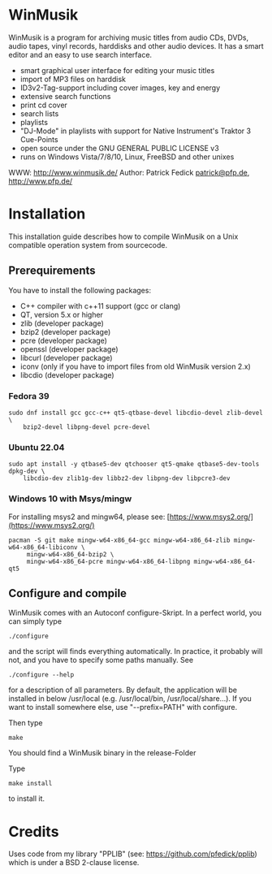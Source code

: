 WinMusik
========

WinMusik is a program for archiving music titles from audio CDs, DVDs,
audio tapes, vinyl records, harddisks and other audio devices. It has a
smart editor and an easy to use search interface.

  - smart graphical user interface for editing your music titles
  - import of MP3 files on harddisk
  - ID3v2-Tag-support including cover images, key and energy
  - extensive search functions
  - print cd cover
  - search lists
  - playlists
  - "DJ-Mode" in playlists with support for Native Instrument's Traktor 3
    Cue-Points
  - open source under the GNU GENERAL PUBLIC LICENSE v3
  - runs on Windows Vista/7/8/10, Linux, FreeBSD and other
    unixes

WWW: http://www.winmusik.de/
Author: Patrick Fedick <patrick@pfp.de>, http://www.pfp.de/


Installation
============

This installation guide describes how to compile WinMusik on a Unix
compatible operation system from sourcecode.


Prerequirements
---------------

You have to install the following packages:
  - C++ compiler with c++11 support (gcc or clang)
  - QT, version 5.x or higher
  - zlib (developer package)
  - bzip2 (developer package)
  - pcre (developer package)
  - openssl (developer package)
  - libcurl (developer package)
  - iconv (only if you have to import files from old WinMusik version 2.x)
  - libcdio (developer package)

### Fedora 39

    sudo dnf install gcc gcc-c++ qt5-qtbase-devel libcdio-devel zlib-devel \
        bzip2-devel libpng-devel pcre-devel


### Ubuntu 22.04

    sudo apt install -y qtbase5-dev qtchooser qt5-qmake qtbase5-dev-tools dpkg-dev \
        libcdio-dev zlib1g-dev libbz2-dev libpng-dev libpcre3-dev

### Windows 10 with Msys/mingw

For installing msys2 and mingw64, please see: [https://www.msys2.org/](https://www.msys2.org/)

    pacman -S git make mingw-w64-x86_64-gcc mingw-w64-x86_64-zlib mingw-w64-x86_64-libiconv \
         mingw-w64-x86_64-bzip2 \
         mingw-w64-x86_64-pcre mingw-w64-x86_64-libpng mingw-w64-x86_64-qt5

Configure and compile
---------------------

WinMusik comes with an Autoconf configure-Skript. In a perfect world, you
can simply type

	./configure

and the script will finds everything automatically. In practice, it probably
will not, and you have to specify some paths manually. See

	./configure --help

for a description of all parameters. By default, the application will be
installed in below /usr/local (e.g. /usr/local/bin, /usr/local/share...).
If you want to install somewhere else, use "--prefix=PATH" with configure.


Then type

	make

You should find a WinMusik binary in the release-Folder


Type

	make install

to install it.

Credits
=======
Uses code from my library "PPLIB" (see: https://github.com/pfedick/pplib)
which is under a BSD 2-clause license.

